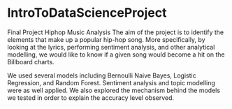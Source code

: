 # IntroToDataScienceProject
Final Project Hiphop Music Analysis 
The aim of the project is to identify the elements that make up a popular hip-hop song. More specifically, by looking at the lyrics, performing sentiment analysis, and other analytical modelling, we would like to know if a given song would become a hit on the Billboard charts. 

We used several models including Bernoulli Naive Bayes, Logistic Regression, and Random Forest. Sentiment analysis and topic modelling were as well applied. We also explored the mechanism behind the models we tested in order to explain the accuracy level observed.
